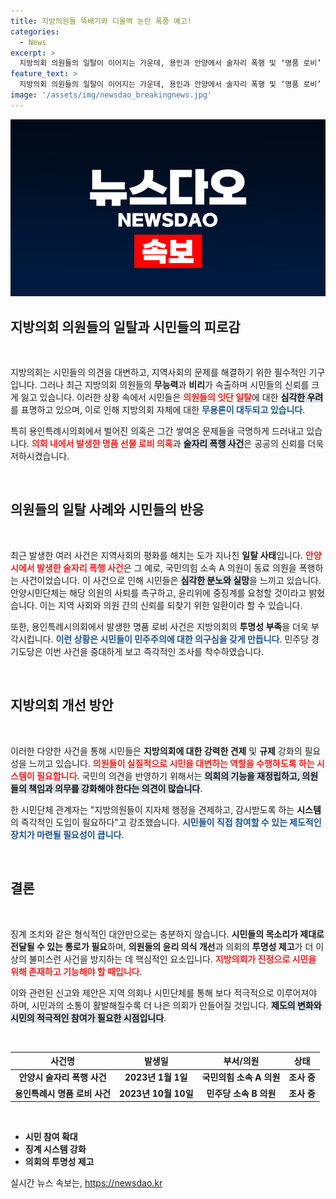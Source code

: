 ```yaml
---
title: 지방의원들 뚝배기와 디올백 논란 폭풍 예고!
categories:
  - News
excerpt: >
  지방의회 의원들의 일탈이 이어지는 가운데, 용인과 안양에서 술자리 폭행 및 ‘명품 로비’ 의혹이 제기돼 시민들의 맥이 빠지고 있다. 자질 부족에 대한 비판이 쏟아지며, 체계적인 감시와 견제가 필요하다는 목소리가 커지고 있다.
feature_text: >
  지방의회 의원들의 일탈이 이어지는 가운데, 용인과 안양에서 술자리 폭행 및 ‘명품 로비’ 의혹이 제기돼 시민들의 맥이 빠지고 있다. 자질 부족에 대한 비판이 쏟아지며, 체계적인 감시와 견제가 필요하다는 목소리가 커지고 있다.
image: '/assets/img/newsdao_breakingnews.jpg'
---
```


<p><img src="/assets/img/newsdao_breakingnews.jpg" alt="cryptoinkorea 속보" /></p>

<h2 data-ke-size="size26">지방의회 의원들의 일탈과 시민들의 피로감</h2>

<p data-ke-size="size16">&nbsp;</p>

<p>지방의회는 시민들의 의견을 대변하고, 지역사회의 문제를 해결하기 위한 필수적인 기구입니다. 그러나 최근 지방의회 의원들의 <b>무능력</b>과 <b>비리</b>가 속출하며 시민들의 신뢰를 크게 잃고 있습니다. 이러한 상황 속에서 시민들은 <b><span style="color: #ee2323;">의원들의 잇단 일탈</span></b>에 대한 <b><span style="background-color: #21538527;">심각한 우려</span></b>를 표명하고 있으며, 이로 인해 지방의회 자체에 대한 <b><span style="color: #1a5490;">무용론이 대두되고 있습니다</span></b>. </p>

<p>특히 용인특례시의회에서 벌어진 의혹은 그간 쌓여온 문제들을 극명하게 드러내고 있습니다. <b><span style="color: #ee2323;">의회 내에서 발생한 명품 선물 로비 의혹</span></b>과 <b><span style="background-color: #21538527;">술자리 폭행 사건</span></b>은 공공의 신뢰를 더욱 저하시켰습니다.</p>

<p data-ke-size="size16">&nbsp;</p>

<h2 data-ke-size="size26">의원들의 일탈 사례와 시민들의 반응</h2>

<p data-ke-size="size16">&nbsp;</p>

<p>최근 발생한 여러 사건은 지역사회의 평화를 해치는 도가 지나친 <b>일탈 사태</b>입니다. <b><span style="color: #ee2323;">안양시에서 발생한 술자리 폭행 사건</span></b>은 그 예로, 국민의힘 소속 A 의원이 동료 의원을 폭행하는 사건이었습니다. 이 사건으로 인해 시민들은 <b><span style="background-color: #21538527;">심각한 분노와 실망</span></b>을 느끼고 있습니다. 안양시민단체는 해당 의원의 사퇴를 촉구하고, 윤리위에 중징계를 요청할 것이라고 밝혔습니다. 이는 지역 사회와 의원 간의 신뢰를 되찾기 위한 일환이라 할 수 있습니다.</p>

<p>또한, 용인특례시의회에서 발생한 명품 로비 사건은 지방의회의 <b>투명성 부족</b>을 더욱 부각시킵니다. <b><span style="color: #1a5490;">이런 상황은 시민들이 민주주의에 대한 의구심을 갖게 만듭니다</span></b>. 민주당 경기도당은 이번 사건을 중대하게 보고 즉각적인 조사를 착수하였습니다.</p>

<p data-ke-size="size16">&nbsp;</p>

<h2 data-ke-size="size26">지방의회 개선 방안</h2>

<p data-ke-size="size16">&nbsp;</p>

<p>이러한 다양한 사건을 통해 시민들은 <b>지방의회에 대한 강력한 견제</b> 및 <b>규제</b> 강화의 필요성을 느끼고 있습니다. <b><span style="color: #ee2323;">의원들이 실질적으로 시민을 대변하는 역할을 수행하도록 하는 시스템이 필요합니다</span></b>. 국민의 의견을 반영하기 위해서는 <b><span style="background-color: #21538527;">의회의 기능을 재정립하고, 의원들의 책임과 의무를 강화해야 한다는 의견이 많습니다</span></b>.</p>

<p>한 시민단체 관계자는 "지방의원들이 지자체 행정을 견제하고, 감시받도록 하는 <b>시스템</b>의 즉각적인 도입이 필요하다"고 강조했습니다. <b><span style="color: #1a5490;">시민들이 직접 참여할 수 있는 제도적인 장치가 마련될 필요성이 큽니다</span></b>.</p>

<p data-ke-size="size16">&nbsp;</p>

<h2 data-ke-size="size26">결론</h2>

<p data-ke-size="size16">&nbsp;</p>

<p>징계 조치와 같은 형식적인 대안만으로는 충분하지 않습니다. <b>시민들의 목소리가 제대로 전달될 수 있는 통로가 필요</b>하며, <b>의원들의 윤리 의식 개선</b>과 의회의 <b>투명성 제고</b>가 더 이상의 불미스런 사건을 방지하는 데 핵심적인 요소입니다. <b><span style="color: #ee2323;">지방의회가 진정으로 시민을 위해 존재하고 기능해야 할 때입니다</span></b>. </p>

<p>이와 관련된 신고와 제안은 지역 의회나 시민단체를 통해 보다 적극적으로 이루어져야 하며, 시민과의 소통이 활발해질수록 더 나은 의회가 만들어질 것입니다. <b><span style="background-color: #21538527;">제도의 변화와 시민의 적극적인 참여가 필요한 시점입니다</span></b>. </p>

<p data-ke-size="size16">&nbsp;</p> 

<table style="width: 100%;">
  <thead>
    <tr>
      <th style="text-align: center;"><b>사건명</b></th>
      <th style="text-align: center;"><b>발생일</b></th>
      <th style="text-align: center;"><b>부서/의원</b></th>
      <th style="text-align: center;"><b>상태</b></th>
    </tr>
  </thead>
  <tbody>
    <tr>
      <td style="text-align: center; height: 17px;"><b>안양시 술자리 폭행 사건</b></td>
      <td style="text-align: center; height: 17px;"><b>2023년 1월 1일</b></td>
      <td style="text-align: center; height: 17px;"><b>국민의힘 소속 A 의원</b></td>
      <td style="text-align: center; height: 17px;"><b>조사 중</b></td>
    </tr>
    <tr>
      <td style="text-align: center; height: 17px;"><b>용인특례시 명품 로비 사건</b></td>
      <td style="text-align: center; height: 17px;"><b>2023년 10월 10일</b></td>
      <td style="text-align: center; height: 17px;"><b>민주당 소속 B 의원</b></td>
      <td style="text-align: center; height: 17px;"><b>조사 중</b></td>
    </tr>
  </tbody>
</table> 

<p data-ke-size="size16">&nbsp;</p> 

<ul>
  <li><b>시민 참여 확대</b></li>
  <li><b>징계 시스템 강화</b></li>
  <li><b>의회의 투명성 제고</b></li>
</ul> 
실시간 뉴스 속보는, <a href="https://newsdao.kr" rel="dofollow">https://newsdao.kr</a>


